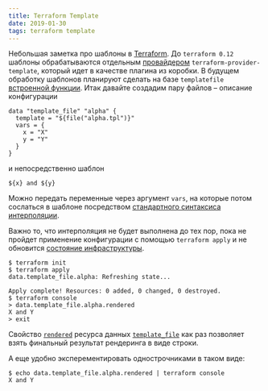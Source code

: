 ```yaml
---
title: Terraform Template
date: 2019-01-30
tags: terraform template
---
```


Небольшая заметка про шаблоны в [Terraform](https://www.terraform.io). До `terraform 0.12` шаблоны обрабатываются отдельным [провайдером](https://www.terraform.io/docs/providers/index.html) `terraform-provider-template`, который идет в качестве плагина из коробки. В будущем обработку шаблонов планируют сделать на базе `templatefile` [встроенной функции](https://www.terraform.io/docs/configuration/interpolation.html#built-in-functions). Итак давайте создадим пару файлов – описание конфигурации

```HCL
data "template_file" "alpha" {
  template = "${file("alpha.tpl")}"
  vars = {
    x = "X"
    y = "Y"
  }
}
```

и непосредственно шаблон

```HCL
${x} and ${y}
```

Можно передать переменные через аргумент `vars`, на которые потом сослаться в шаблоне посредством [стандартного синтаксиса интерполяции](https://www.terraform.io/docs/configuration/interpolation.html).

Важно то, что интерполяция не будет выполнена до тех пор, пока не пройдет применение конфигурации с помощью `terraform apply` и не обновится [состояние инфраструктуры](https://www.terraform.io/docs/state/index.html).

```
$ terraform init
$ terraform apply
data.template_file.alpha: Refreshing state...

Apply complete! Resources: 0 added, 0 changed, 0 destroyed.
$ terraform console
> data.template_file.alpha.rendered
X and Y
> exit
```
Свойство [`rendered`](https://www.terraform.io/docs/providers/template/d/file.html#rendered) ресурса данных [`template_file`](https://www.terraform.io/docs/providers/template/d/file.html) как раз позволяет взять финальный результат рендеринга в виде строки.

А еще удобно эксперементировать однострочниками в таком виде:

```
$ echo data.template_file.alpha.rendered | terraform console
X and Y
```

